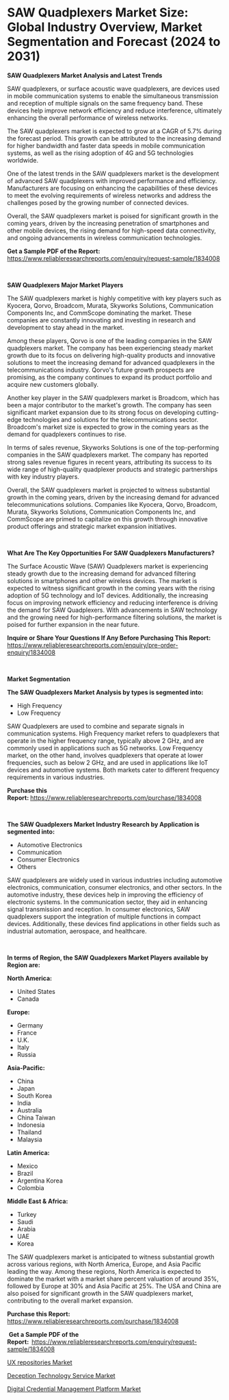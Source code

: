 <p><h1>SAW Quadplexers Market Size: Global Industry Overview, Market Segmentation and Forecast (2024 to 2031)</h1></p><p><strong>SAW Quadplexers Market Analysis and Latest Trends</strong></p>
<p><p>SAW quadplexers, or surface acoustic wave quadplexers, are devices used in mobile communication systems to enable the simultaneous transmission and reception of multiple signals on the same frequency band. These devices help improve network efficiency and reduce interference, ultimately enhancing the overall performance of wireless networks.</p><p>The SAW quadplexers market is expected to grow at a CAGR of 5.7% during the forecast period. This growth can be attributed to the increasing demand for higher bandwidth and faster data speeds in mobile communication systems, as well as the rising adoption of 4G and 5G technologies worldwide.</p><p>One of the latest trends in the SAW quadplexers market is the development of advanced SAW quadplexers with improved performance and efficiency. Manufacturers are focusing on enhancing the capabilities of these devices to meet the evolving requirements of wireless networks and address the challenges posed by the growing number of connected devices.</p><p>Overall, the SAW quadplexers market is poised for significant growth in the coming years, driven by the increasing penetration of smartphones and other mobile devices, the rising demand for high-speed data connectivity, and ongoing advancements in wireless communication technologies.</p></p>
<p><strong>Get a Sample PDF of the Report:&nbsp;</strong> <a href="https://www.reliableresearchreports.com/enquiry/request-sample/1834008">https://www.reliableresearchreports.com/enquiry/request-sample/1834008</a></p>
<p>&nbsp;</p>
<p><strong>SAW Quadplexers Major Market Players</strong></p>
<p><p>The SAW quadplexers market is highly competitive with key players such as Kyocera, Qorvo, Broadcom, Murata, Skyworks Solutions, Communication Components Inc, and CommScope dominating the market. These companies are constantly innovating and investing in research and development to stay ahead in the market.</p><p>Among these players, Qorvo is one of the leading companies in the SAW quadplexers market. The company has been experiencing steady market growth due to its focus on delivering high-quality products and innovative solutions to meet the increasing demand for advanced quadplexers in the telecommunications industry. Qorvo's future growth prospects are promising, as the company continues to expand its product portfolio and acquire new customers globally.</p><p>Another key player in the SAW quadplexers market is Broadcom, which has been a major contributor to the market's growth. The company has seen significant market expansion due to its strong focus on developing cutting-edge technologies and solutions for the telecommunications sector. Broadcom's market size is expected to grow in the coming years as the demand for quadplexers continues to rise.</p><p>In terms of sales revenue, Skyworks Solutions is one of the top-performing companies in the SAW quadplexers market. The company has reported strong sales revenue figures in recent years, attributing its success to its wide range of high-quality quadplexer products and strategic partnerships with key industry players.</p><p>Overall, the SAW quadplexers market is projected to witness substantial growth in the coming years, driven by the increasing demand for advanced telecommunications solutions. Companies like Kyocera, Qorvo, Broadcom, Murata, Skyworks Solutions, Communication Components Inc, and CommScope are primed to capitalize on this growth through innovative product offerings and strategic market expansion initiatives.</p></p>
<p>&nbsp;</p>
<p><strong>What Are The Key Opportunities For SAW Quadplexers Manufacturers?</strong></p>
<p><p>The Surface Acoustic Wave (SAW) Quadplexers market is experiencing steady growth due to the increasing demand for advanced filtering solutions in smartphones and other wireless devices. The market is expected to witness significant growth in the coming years with the rising adoption of 5G technology and IoT devices. Additionally, the increasing focus on improving network efficiency and reducing interference is driving the demand for SAW Quadplexers. With advancements in SAW technology and the growing need for high-performance filtering solutions, the market is poised for further expansion in the near future.</p></p>
<p><strong>Inquire or Share Your Questions If Any Before Purchasing This Report:</strong> <a href="https://www.reliableresearchreports.com/enquiry/pre-order-enquiry/1834008">https://www.reliableresearchreports.com/enquiry/pre-order-enquiry/1834008</a></p>
<p>&nbsp;</p>
<p><strong>Market Segmentation</strong></p>
<p><strong>The SAW Quadplexers Market Analysis by types is segmented into:</strong></p>
<p><ul><li>High Frequency</li><li>Low Frequency</li></ul></p>
<p><p>SAW Quadplexers are used to combine and separate signals in communication systems. High Frequency market refers to quadplexers that operate in the higher frequency range, typically above 2 GHz, and are commonly used in applications such as 5G networks. Low Frequency market, on the other hand, involves quadplexers that operate at lower frequencies, such as below 2 GHz, and are used in applications like IoT devices and automotive systems. Both markets cater to different frequency requirements in various industries.</p></p>
<p><strong>Purchase this Report:&nbsp;</strong><a href="https://www.reliableresearchreports.com/purchase/1834008">https://www.reliableresearchreports.com/purchase/1834008</a></p>
<p>&nbsp;</p>
<p><strong>The SAW Quadplexers Market Industry Research by Application is segmented into:</strong></p>
<p><ul><li>Automotive Electronics</li><li>Communication</li><li>Consumer Electronics</li><li>Others</li></ul></p>
<p><p>SAW quadplexers are widely used in various industries including automotive electronics, communication, consumer electronics, and other sectors. In the automotive industry, these devices help in improving the efficiency of electronic systems. In the communication sector, they aid in enhancing signal transmission and reception. In consumer electronics, SAW quadplexers support the integration of multiple functions in compact devices. Additionally, these devices find applications in other fields such as industrial automation, aerospace, and healthcare.</p></p>
<p>&nbsp;</p>
<p><strong>In terms of Region, the SAW Quadplexers Market Players available by Region are:</strong></p>
<p>
    <p> <strong> North America: </strong>
        <ul>
            <li>United States</li>
            <li>Canada</li>
        </ul>
        </p> 
    <p> <strong> Europe: </strong>
        <ul>
            <li>Germany</li>
            <li>France</li>
            <li>U.K.</li>
            <li>Italy</li>
            <li>Russia</li>
        </ul>
        </p> 
    <p> <strong> Asia-Pacific: </strong>
        <ul>
            <li>China</li>
            <li>Japan</li>
            <li>South Korea</li>
            <li>India</li>
            <li>Australia</li>
            <li>China Taiwan</li>
            <li>Indonesia</li>
            <li>Thailand</li>
            <li>Malaysia</li>
        </ul>
        </p> 
    <p> <strong> Latin America: </strong>
        <ul>
            <li>Mexico</li>
            <li>Brazil</li>
            <li>Argentina Korea</li>
            <li>Colombia</li>
        </ul>
        </p> 
    <p> <strong> Middle East & Africa: </strong>
        <ul>
            <li>Turkey</li>
            <li>Saudi</li>
            <li>Arabia</li>
            <li>UAE</li>
            <li>Korea</li>
        </ul>
    </p>
    </p>
<p><p>The SAW quadplexers market is anticipated to witness substantial growth across various regions, with North America, Europe, and Asia Pacific leading the way. Among these regions, North America is expected to dominate the market with a market share percent valuation of around 35%, followed by Europe at 30% and Asia Pacific at 25%. The USA and China are also poised for significant growth in the SAW quadplexers market, contributing to the overall market expansion.</p></p>
<p><strong>Purchase this Report: </strong><a href="https://www.reliableresearchreports.com/purchase/1834008">https://www.reliableresearchreports.com/purchase/1834008</a></p>
<p>&nbsp;<strong>Get a Sample PDF of the Report:&nbsp;&nbsp;</strong><a href="https://www.reliableresearchreports.com/enquiry/request-sample/1834008">https://www.reliableresearchreports.com/enquiry/request-sample/1834008</a></p>
<p><strong></strong></p>
<p><p><a href="https://github.com/nathandecarvalho/Market-Research-Report-List-2/blob/main/ux-repositories-market.md">UX repositories Market</a></p><p><a href="https://github.com/kufem1/Market-Research-Report-List-1/blob/main/deception-technology-service-market.md">Deception Technology Service Market</a></p><p><a href="https://github.com/kosella/Market-Research-Report-List-2/blob/main/digital-credential-management-platform-market.md">Digital Credential Management Platform Market</a></p></p>